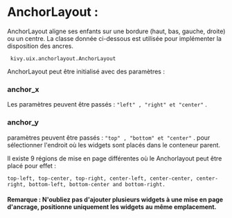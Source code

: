 # AnchorLayout :


AnchorLayout aligne ses enfants sur une bordure (haut, bas, gauche, droite) ou un centre. La classe donnée ci-dessous est utilisée pour implémenter la disposition des ancres.

``` kivy.uix.anchorlayout.AnchorLayout```

AnchorLayout peut être initialisé avec des paramètres :

### anchor_x 

Les paramètres peuvent être passés : ```"left" , "right" et "center"``` .

### anchor_y 

paramètres peuvent être passés : ```"top" , "bottom" et "center"``` .
pour sélectionner l'endroit où les widgets sont placés dans le conteneur parent.


Il existe 9 régions de mise en page différentes où le Anchorlayout peut être placé pour effet :

```top-left, top-center, top-right, center-left, center-center, center-right, bottom-left, bottom-center and bottom-right.```

#### Remarque : N'oubliez pas d'ajouter plusieurs widgets à une mise en page d'ancrage, positionne uniquement les widgets au même emplacement.
